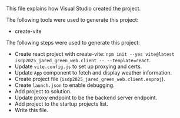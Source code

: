 This file explains how Visual Studio created the project.

The following tools were used to generate this project:
- create-vite

The following steps were used to generate this project:
- Create react project with create-vite: `npm init --yes vite@latest isdp2025_jared_green_web.client -- --template=react`.
- Update `vite.config.js` to set up proxying and certs.
- Update `App` component to fetch and display weather information.
- Create project file (`isdp2025_jared_green_web.client.esproj`).
- Create `launch.json` to enable debugging.
- Add project to solution.
- Update proxy endpoint to be the backend server endpoint.
- Add project to the startup projects list.
- Write this file.
